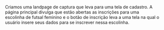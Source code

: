 Criamos uma landpage de captura que leva para uma tela de cadastro. A página principal divulga que estão abertas as inscrições para uma escolinha de futsal feminino e o botão de inscrição leva a uma tela na qual o usuário insere seus dados para se inscrever nessa escolinha.
